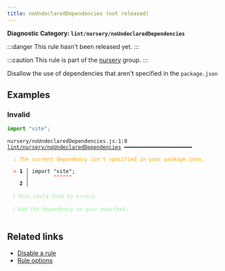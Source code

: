 ```yaml
---
title: noUndeclaredDependencies (not released)
---
```


**Diagnostic Category: `lint/nursery/noUndeclaredDependencies`**

:::danger
This rule hasn't been released yet.
:::

:::caution
This rule is part of the [nursery](/linter/rules/#nursery) group.
:::

Disallow the use of dependencies that aren't specified in the `package.json`

## Examples

### Invalid

```jsx
import "vite";
```

<pre class="language-text"><code class="language-text">nursery/noUndeclaredDependencies.js:1:8 <a href="https://biomejs.dev/linter/rules/no-undeclared-dependencies">lint/nursery/noUndeclaredDependencies</a> ━━━━━━━━━━━━━━━━━━━━━━

<strong><span style="color: Orange;">  </span></strong><strong><span style="color: Orange;">⚠</span></strong> <span style="color: Orange;">The current dependency isn't specified in your package.json.</span>
  
<strong><span style="color: Tomato;">  </span></strong><strong><span style="color: Tomato;">&gt;</span></strong> <strong>1 │ </strong>import &quot;vite&quot;;
   <strong>   │ </strong>       <strong><span style="color: Tomato;">^</span></strong><strong><span style="color: Tomato;">^</span></strong><strong><span style="color: Tomato;">^</span></strong><strong><span style="color: Tomato;">^</span></strong><strong><span style="color: Tomato;">^</span></strong><strong><span style="color: Tomato;">^</span></strong>
    <strong>2 │ </strong>
  
<strong><span style="color: lightgreen;">  </span></strong><strong><span style="color: lightgreen;">ℹ</span></strong> <span style="color: lightgreen;">This could lead to errors.</span>
  
<strong><span style="color: lightgreen;">  </span></strong><strong><span style="color: lightgreen;">ℹ</span></strong> <span style="color: lightgreen;">Add the dependency in your manifest.</span>
  
</code></pre>

## Related links

- [Disable a rule](/linter/#disable-a-lint-rule)
- [Rule options](/linter/#rule-options)
